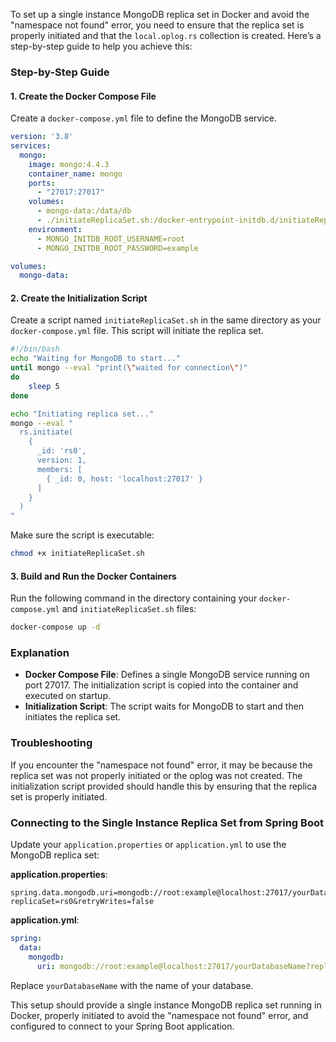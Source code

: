 To set up a single instance MongoDB replica set in Docker and avoid the "namespace not found" error, you need to ensure that the replica set is properly initiated and that the `local.oplog.rs` collection is created. Here’s a step-by-step guide to help you achieve this:

### Step-by-Step Guide

#### 1. Create the Docker Compose File

Create a `docker-compose.yml` file to define the MongoDB service.

```yaml
version: '3.8'
services:
  mongo:
    image: mongo:4.4.3
    container_name: mongo
    ports:
      - "27017:27017"
    volumes:
      - mongo-data:/data/db
      - ./initiateReplicaSet.sh:/docker-entrypoint-initdb.d/initiateReplicaSet.sh
    environment:
      - MONGO_INITDB_ROOT_USERNAME=root
      - MONGO_INITDB_ROOT_PASSWORD=example

volumes:
  mongo-data:
```

#### 2. Create the Initialization Script

Create a script named `initiateReplicaSet.sh` in the same directory as your `docker-compose.yml` file. This script will initiate the replica set.

```sh
#!/bin/bash
echo "Waiting for MongoDB to start..."
until mongo --eval "print(\"waited for connection\")"
do
    sleep 5
done

echo "Initiating replica set..."
mongo --eval "
  rs.initiate(
    {
      _id: 'rs0',
      version: 1,
      members: [
        { _id: 0, host: 'localhost:27017' }
      ]
    }
  )
"
```

Make sure the script is executable:

```sh
chmod +x initiateReplicaSet.sh
```

#### 3. Build and Run the Docker Containers

Run the following command in the directory containing your `docker-compose.yml` and `initiateReplicaSet.sh` files:

```sh
docker-compose up -d
```

### Explanation

- **Docker Compose File**: Defines a single MongoDB service running on port 27017. The initialization script is copied into the container and executed on startup.
- **Initialization Script**: The script waits for MongoDB to start and then initiates the replica set.

### Troubleshooting

If you encounter the "namespace not found" error, it may be because the replica set was not properly initiated or the oplog was not created. The initialization script provided should handle this by ensuring that the replica set is properly initiated.

### Connecting to the Single Instance Replica Set from Spring Boot

Update your `application.properties` or `application.yml` to use the MongoDB replica set:

**application.properties**:

```properties
spring.data.mongodb.uri=mongodb://root:example@localhost:27017/yourDatabaseName?replicaSet=rs0&retryWrites=false
```

**application.yml**:

```yaml
spring:
  data:
    mongodb:
      uri: mongodb://root:example@localhost:27017/yourDatabaseName?replicaSet=rs0&retryWrites=false
```

Replace `yourDatabaseName` with the name of your database.

This setup should provide a single instance MongoDB replica set running in Docker, properly initiated to avoid the "namespace not found" error, and configured to connect to your Spring Boot application.
